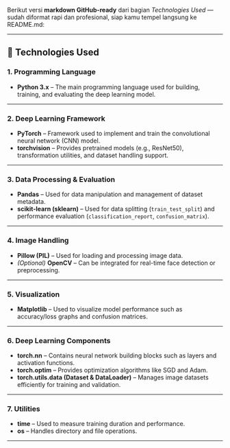 Berikut versi **markdown GitHub-ready** dari bagian *Technologies Used* — sudah diformat rapi dan profesional, siap kamu tempel langsung ke README.md:

---

## 🧩 Technologies Used

### 1. **Programming Language**

* **Python 3.x** – The main programming language used for building, training, and evaluating the deep learning model.

---

### 2. **Deep Learning Framework**

* **PyTorch** – Framework used to implement and train the convolutional neural network (CNN) model.
* **torchvision** – Provides pretrained models (e.g., ResNet50), transformation utilities, and dataset handling support.

---

### 3. **Data Processing & Evaluation**

* **Pandas** – Used for data manipulation and management of dataset metadata.
* **scikit-learn (sklearn)** – Used for data splitting (`train_test_split`) and performance evaluation (`classification_report`, `confusion_matrix`).

---

### 4. **Image Handling**

* **Pillow (PIL)** – Used for loading and processing image data.
* *(Optional)* **OpenCV** – Can be integrated for real-time face detection or preprocessing.

---

### 5. **Visualization**

* **Matplotlib** – Used to visualize model performance such as accuracy/loss graphs and confusion matrices.

---

### 6. **Deep Learning Components**

* **torch.nn** – Contains neural network building blocks such as layers and activation functions.
* **torch.optim** – Provides optimization algorithms like SGD and Adam.
* **torch.utils.data (Dataset & DataLoader)** – Manages image datasets efficiently for training and validation.

---

### 7. **Utilities**

* **time** – Used to measure training duration and performance.
* **os** – Handles directory and file operations.

---

